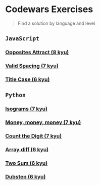 # Codewars Exercises

> Find a solution by language and level

## `JavaScript`

### [Opposites Attract (8 kyu)](https://github.com/heraldofortuna/codewars-exercises/blob/main/JavaScript/opposites-attract.js)

### [Valid Spacing (7 kyu)](https://github.com/heraldofortuna/codewars-exercises/blob/main/JavaScript/valid-spacing.js)

### [Title Case (6 kyu)](https://github.com/heraldofortuna/codewars-exercises/blob/main/JavaScript/title-case.js)

## `Python`

### [Isograms (7 kyu)](https://github.com/heraldofortuna/codewars-exercises/blob/main/Python/isograms.py)

### [Money, money, money (7 kyu)](https://github.com/heraldofortuna/codewars-exercises/blob/main/Python/money-money-money.py)

### [Count the Digit (7 kyu)](https://github.com/heraldofortuna/codewars-exercises/blob/main/Python/count-the-digit.py)

### [Array.diff (6 kyu)](https://github.com/heraldofortuna/codewars-exercises/blob/main/Python/array-diff.py)

### [Two Sum (6 kyu)](https://github.com/heraldofortuna/codewars-exercises/blob/main/Python/two-sum.py)

### [Dubstep (6 kyu)](https://github.com/heraldofortuna/codewars-exercises/blob/main/Python/dubstep.py)
